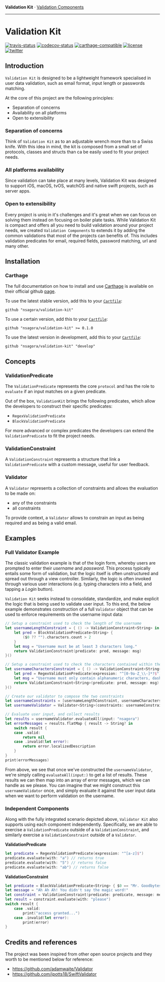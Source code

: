 __Validation Kit__ · [Validation Components][validation-components]

[validation-kit]: https://github.com/nsagora/validation-kit
[validation-components]: https://github.com/nsagora/validation-components 

-------

# Validation Kit

[![travis-status]][travis-overview] [![codecov-status]][codecov-overview] [![carthage-compatible]][carthage-overview] [![license]][license-overview] [![twitter]][twitter-overview]

[license]: https://img.shields.io/badge/license-Apache%20License%202.0-blue.svg?style=flat
[license-overview]: http://choosealicense.com/licenses/apache-2.0/

[twitter]: https://img.shields.io/badge/twitter-%40nsgaora-blue.svg?style=flat
[twitter-overview]: https://twitter.com/nsagora

[travis-status]: https://travis-ci.org/nsagora/validation-kit.svg?branch=develop
[travis-overview]: https://travis-ci.org/nsagora/validation-kit

[codecov-status]: https://codecov.io/gh/nsagora/validation-kit/branch/develop/graph/badge.svg
[codecov-overview]: https://codecov.io/gh/nsagora/validation-kit 

[carthage-compatible]: https://img.shields.io/badge/carthage-compatible-4BC51D.svg?style=flat
[carthage-overview]: https://github.com/Carthage/Carthage

## Introduction

`Validation Kit` is designed to be a lightweight framework specialised in user data validation, such as email format, input length or passwords matching.

At the core of this project are the following principles:

- Separation of concerns
- Availability on all platforms 
- Open to extensibility

### Separation of concerns

Think of `Validation Kit` as to an adjustable wrench more than to a Swiss knife. 
With this idea in mind, the kit is composed from a small set of protocols, classes and structs than ca be easily used to fit your project needs.

### All platforms availability

Since validation can take place at many levels, Validation Kit was designed to support iOS, macOS, tvOS, watchOS and native swift projects, such as server apps.

### Open to extensibility

Every project is uniq in it's challenges and it's great when we can focus on solving them instead on focusing on boiler plate tasks. 
While Validation Kit is compact and offers all you need to build validation around your project needs, we created `Validation Components` to extends it by adding the common validations that most of the projects can benefits of.
This includes validation predicates for email, required fields, password matching, url and many other.     

## Installation

### Carthage

The full documentation on how to install and use [Carthage][carthage] is available on their official github [page][carthage].

To use the latest stable version, add this to your [`Cartfile`][carthage-cartfile]:

``` 
github "nsagora/validation-kit" 
```

To use a certain version, add this to your [`Cartfile`][carthage-cartfile]:

``` 
github "nsagora/validation-kit" >= 0.1.0 
```

To use the latest version in development, add this to your [`Cartfile`][carthage-cartfile]:

``` 
github "nsagora/validation-kit" "develop" 
```

[carthage]: https://github.com/Carthage/Carthage
[carthage-cartfile]: https://github.com/Carthage/Carthage/blob/master/Documentation/Artifacts.md#cartfile

## Concepts

### ValidationPredicate

The `ValidationPredicate` represents the core `protocol` and has the role to `evaluate` if an input matches on a given predicate.

Out of the box, `ValidationKit` brings the following predicates, which allow the developers to construct their specific predicates:
- `RegexValidationPredicate`
- `BlockValidationPredicate`

For more advanced or complex predicates the developers can extend the `ValidationPredicate` to fit the project needs.

### ValidationConstraint

A `ValidationConstraint` represents a structure that link a `ValidationPredicate` with a custom message, useful for user feedback.

### Validator

A `Validator` represents a collection of constraints and allows the evaluation to be made on:
- any of the constraints
- all constraints

To provide context, a `Validator` allows to constrain an input as being required and as being a valid email.

## Examples

### Full Validator Example

The classic validation example is that of the login form, whereby users are prompted to enter their *username* and *password*. This process typically entails some form of validation, but the logic itself is often unstructured and spread out through a view controller. Similarly, the logic is often invoked through various user interactions (e.g. typing characters into a field, and tapping a *Login* button).

`Validation Kit` seeks instead to consolidate, standardize, and make explicit the logic that is being used to validate user input. To this end, the below example demonstrates construction of a full `Validator` object that can be used to enforce requirements on the username input data:

```swift
// Setup a constraint used to check the length of the username
let usernameLengthConstraint = { () -> ValidationConstraint<String> in
    let pred = BlockValidationPredicate<String> {
        ($0 ?? "").characters.count > 2
    }
    let msg = "Username must be at least 3 characters long."
    return ValidationConstraint(predicate: pred, message: msg)
}()

// Setup a constraint used to check the characters contained within the username
let usernameCharactersConstraint = { () -> ValidationConstraint<String> in 
    let pred = RegexValidationPredicate(expression: "^[0-9a-Z_\\-]*?$")
    let msg = "Username must only contain alphanumeric characters, dashes, and underscores."
    return ValidationConstraint<String>(predicate: pred, message: msg)
}()

// Create our validator to compose the two constraints
let usernameConstraints = [usernameLengthConstraint, usernameCharactersConstraint];
let usernameValidator = Validator<String>(constraints: usernameConstraints)

// Evaluate user input, and collect results
let results = usernameValidator.evaluateAll(input: "nsagora")
let errorMessages = results.flatMap { result -> String? in
    switch result {
    case .valid:
        return nil
    case .invalid(let error):
        return error.localizedDescription
    }
}
print(errorMessages)
```

From above, we see that once we've constructed the `usernameValidator`, we're simply calling `evaluateAll(input:)` to get a list of results. These results we can then map into an array of error messages, which we can handle as we please. You can imagine that we might construct this `usernameValidator` once, and simply evaluate it against the user input data when we want to perform validation on the username.

### Independent Components

Along with the fully integrated scenario depicted above, `Validator Kit` also supports using each component independently. Specifically, we are able to exercise a `ValidationPredicate` outside of a `ValidationConstraint`, and similarly exercise a `ValidationConstraint` outside of a `Validator`.

**ValidationPredicate**

```swift
let predicate = RegexValidationPredicate(expression: "^[a-z]$")
predicate.evaluate(with: "a") // returns true
predicate.evaluate(with: "5") // returns false
predicate.evaluate(with: "ab") // returns false
```

**ValidationConstraint**

```swift
let predicate = BlockValidationPredicate<String> { $0 == "Mr. Goodbytes" }
let message = "Ah Ah Ah! You didn't say the magic word!"
let constraint = ValidationConstraint(predicate: predicate, message: message)
let result = constraint.evaluate(with: "please")
switch result {
    case .valid:
        print("access granted...")
    case .invalid(let error):
        print(error)
}
```

## Credits and references

The project was been inspired from other open source projects and they worth to be mentioned below for reference:

- https://github.com/adamwaite/Validator
- https://github.com/jpotts18/SwiftValidator